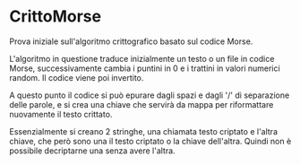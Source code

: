 # CrittoMorse

Prova iniziale sull'algoritmo crittografico basato sul codice Morse.

L'algoritmo in questione traduce inizialmente un testo o un file in codice Morse, successivamente cambia i puntini in 0 e i trattini in valori numerici random. Il codice viene poi invertito.

A questo punto il codice si può epurare dagli spazi e dagli '/' di separazione delle parole, e si crea una chiave che servirà da mappa per riformattare nuovamente il testo crittato.

Essenzialmente si creano 2 stringhe, una chiamata testo criptato e l'altra chiave, che però sono una il testo criptato o la chiave dell'altra. Quindi non è possibile decriptarne una senza avere l'altra.
